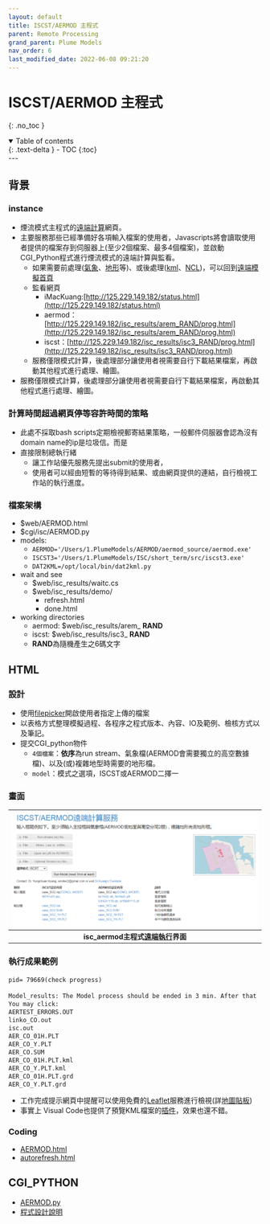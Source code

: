 ```yaml
---
layout: default
title: ISCST/AERMOD 主程式
parent: Remote Processing
grand_parent: Plume Models
nav_order: 6
last_modified_date: 2022-06-08 09:21:20
---
```

# ISCST/AERMOD 主程式
{: .no_toc }

<details open markdown="block">
  <summary>
    Table of contents
  </summary>
  {: .text-delta }
- TOC
{:toc}
</details>
---

## 背景
### instance
- 煙流模式主程式的[遠端計算](http://125.229.149.182/AERMOD.html)網頁。
- 主要服務那些已經準備好各項輸入檔案的使用者，Javascripts將會讀取使用者提供的檔案存到伺服器上(至少2個檔案、最多4個檔案)，並啟動CGI_Python程式進行煙流模式的遠端計算與監看。
  - 如果需要前處理([氣象](http://125.229.149.182/mmif.html)、[地形](http://125.229.149.182/terrain.html)等)、或後處理([kml](http://125.229.149.182/Leaflet/docs/index.html)、[NCL](http://125.229.149.182/NCLonOTM.html))，可以回到[遠端模擬首頁](http://125.229.149.182/aermods.html)
  - 監看網頁
    - iMacKuang:[http://125.229.149.182/status.html](http://125.229.149.182/status.html)
    - aermod：[http://125.229.149.182/isc_results/arem_RAND/prog.html](http://125.229.149.182/isc_results/arem_RAND/prog.html)
    - iscst：[http://125.229.149.182/isc_results/isc3_RAND/prog.html](http://125.229.149.182/isc_results/isc3_RAND/prog.html)
  - 服務僅限模式計算，後處理部分讓使用者視需要自行下載結果檔案，再啟動其他程式進行處理、繪圖。
- 服務僅限模式計算，後處理部分讓使用者視需要自行下載結果檔案，再啟動其他程式進行處理、繪圖。

### 計算時間超過網頁停等容許時間的策略
- 此處不採取bash scripts定期檢視郵寄結果策略，一般郵件伺服器會認為沒有domain name的ip是垃圾信。而是
- 直接限制總執行緒
  - 讓工作站優先服務先提出submit的使用者，
  - 使用者可以經由短暫的等待得到結果、或由網頁提供的連結，自行檢視工作站的執行進度。
### 檔案架構
- $web/AERMOD.html
- $cgi/isc/AERMOD.py
- models:
  - `AERMOD='/Users/1.PlumeModels/AERMOD/aermod_source/aermod.exe'`
  - `ISCST3='/Users/1.PlumeModels/ISC/short_term/src/iscst3.exe'`
  - `DAT2KML=/opt/local/bin/dat2kml.py`
- wait and see
  - $web/isc_results/waitc.cs
  - $web/isc_results/demo/
    - refresh.html
    - done.html
- working directories
  - aermod: $web/isc_results/arem_ **RAND**
  - iscst: $web/isc_results/isc3_ **RAND**
  - **RAND**為隨機產生之6碼文字
## HTML
### 設計
- 使用[filepicker](https://github.com/sinotec2/CGI_Pythons/tree/main/utils/filepicker)開啟使用者指定上傳的檔案
- 以表格方式整理模擬過程、各程序之程式版本、內容、IO及範例、檢核方式以及筆記。
- 提交CGI_python物件
  - `4個檔案`：**依序**為run stream、氣象檔(AERMOD會需要獨立的高空數據檔)、以及(或)複雜地型時需要的地形檔。
  - `model`：模式之選項，ISCST或AERMOD二擇一
### 畫面
| ![isc_aermod.PNG](https://github.com/sinotec2/Focus-on-Air-Quality/raw/main/assets/images/isc_aermod.PNG)|
|:--:|
| <b>isc_aermod主程式[遠端執行](http://125.229.149.182/AERMOD.html)界面</b>|

### 執行成果範例

```
pid= 79669(check progress)

Model_results: The Model process should be ended in 3 min. After that You may click:
AERTEST_ERRORS.OUT
linko_CO.out
isc.out
AER_CO_01H.PLT
AER_CO_Y.PLT
AER_CO.SUM
AER_CO_01H.PLT.kml
AER_CO_Y.PLT.kml
AER_CO_01H.PLT.grd
AER_CO_Y.PLT.grd
```
- 工作完成提示網頁中提醒可以使用免費的[Leaflet](http://125.229.149.182/Leaflet/docs/index.html)服務進行檢視(詳[地圖貼板](https://sinotec2.github.io/Focus-on-Air-Quality/utilities/GIS/digitizer/#地圖貼板))
- 事實上 Visual Code也提供了預覽KML檔案的[插件](https://marketplace.visualstudio.com/items?itemName=jumpinjackie.vscode-map-preview)，效果也還不錯。

### Coding
- [AERMOD.html](https://github.com/sinotec2/CGI_Pythons/blob/main/isc/AERMOD.html)
- [autorefresh.html](https://sinotec2.github.io/Focus-on-Air-Quality/utilities/Graphics/HTML/autorefresh/)

## CGI_PYTHON
- [AERMOD.py](https://github.com/sinotec2/CGI_Pythons/blob/main/isc/AERMOD.py)
- [程式設計說明](https://sinotec2.github.io/Focus-on-Air-Quality/utilities/CGI-pythons/AERMOD/)
